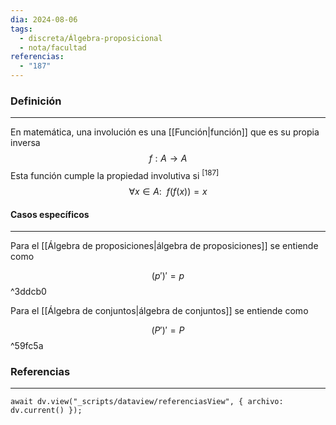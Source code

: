 ```yaml
---
dia: 2024-08-06
tags:
  - discreta/Álgebra-proposicional
  - nota/facultad
referencias:
  - "187"
---
```

### Definición
---
En matemática, una involución es una [[Función|función]] que es su propia inversa $$ f: A \to A $$
Esta función cumple la propiedad involutiva si <sup><a href="#ref-187" style="color: inherit; text-decoration: none;">[187]</a></sup>  $$ \forall x \in A: ~~ f(f(x)) = x $$
#### Casos específicos
---
Para el [[Álgebra de proposiciones|álgebra de proposiciones]] se entiende como 

$$ (p')' = p $$ ^3ddcb0

Para el [[Álgebra de conjuntos|álgebra de conjuntos]] se entiende como 

$$ (P')' = P $$ ^59fc5a

### Referencias
---
```dataviewjs
await dv.view("_scripts/dataview/referenciasView", { archivo: dv.current() });
```